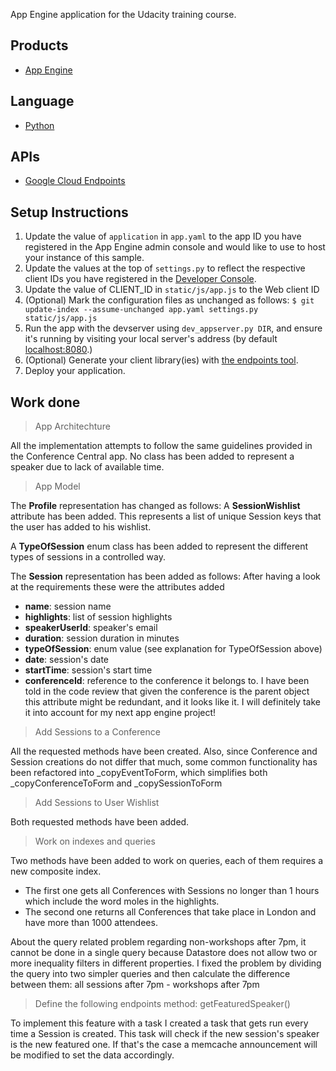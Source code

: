 App Engine application for the Udacity training course.

## Products
- [App Engine][1]

## Language
- [Python][2]

## APIs
- [Google Cloud Endpoints][3]

## Setup Instructions
1. Update the value of `application` in `app.yaml` to the app ID you
   have registered in the App Engine admin console and would like to use to host
   your instance of this sample.
1. Update the values at the top of `settings.py` to
   reflect the respective client IDs you have registered in the
   [Developer Console][4].
1. Update the value of CLIENT_ID in `static/js/app.js` to the Web client ID
1. (Optional) Mark the configuration files as unchanged as follows:
   `$ git update-index --assume-unchanged app.yaml settings.py static/js/app.js`
1. Run the app with the devserver using `dev_appserver.py DIR`, and ensure it's running by visiting your local server's address (by default [localhost:8080][5].)
1. (Optional) Generate your client library(ies) with [the endpoints tool][6].
1. Deploy your application.

## Work done

> App Architechture

All the implementation attempts to follow the same guidelines provided in the Conference Central app.
No class has been added to represent a speaker due to lack of available time.

> App Model

The **Profile** representation has changed as follows:
A **SessionWishlist** attribute has been added. This represents a list of unique Session keys that the user has added to his wishlist.

A **TypeOfSession** enum class has been added to represent the different types of sessions in a controlled way.

The **Session** representation has been added as follows:
 After having a look at the requirements these were the attributes added
 * **name**: session name
 * **highlights**: list of session highlights
 * **speakerUserId**: speaker's email
 * **duration**: session duration in minutes
 * **typeOfSession**: enum value (see explanation for TypeOfSession above)
 * **date**: session's date
 * **startTime**: session's start time
 * **conferenceId**: reference to the conference it belongs to. I have been told in the code review that given the conference is the parent object this attribute might be redundant, and it looks like it. I will definitely take it into account for my next app engine project!

> Add Sessions to a Conference

All the requested methods have been created. Also, since Conference and Session creations do not differ that much, some common functionality has been refactored into _copyEventToForm, which simplifies both _copyConferenceToForm and _copySessionToForm

> Add Sessions to User Wishlist

Both requested methods have been added.

> Work on indexes and queries

Two methods have been added to work on queries, each of them requires a new composite index.
 - The first one gets all Conferences with Sessions no longer than 1 hours which include the word moles in the highlights.
 - The second one returns all Conferences that take place in London and have more than 1000 attendees.

About the query related problem regarding non-workshops after 7pm, it cannot be done in a single query because Datastore does not allow two or more inequality filters in different properties. I fixed the problem by dividing the query into two simpler queries and then calculate the difference between them:
 all sessions after 7pm - workshops after 7pm

> Define the following endpoints method: getFeaturedSpeaker()

To implement this feature with a task I created a task that gets run every time a Session is created. This task will check if the new session's speaker is the new featured one. If that's the case a memcache announcement will be modified to set the data accordingly.


[1]: https://developers.google.com/appengine
[2]: http://python.org
[3]: https://developers.google.com/appengine/docs/python/endpoints/
[4]: https://console.developers.google.com/
[5]: https://localhost:8080/
[6]: https://developers.google.com/appengine/docs/python/endpoints/endpoints_tool
